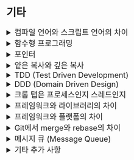 # 기타 

<details>
<summary style="font-size:20px">컴파일 언어와 스크립트 언어의 차이</summary>
<div markdown="1">

* `컴파일 언어`는 컴파일러를 통해 사전에 컴파일 되어 기계어 상태로 실행되고 `스크립트 언어`는 컴파일 단계 없이 인터프리터에 의해 실행 단계해서 한 줄씩 기계어로 번역하여 실행
* 일반적으로 컴파일 언어가 스크립트 언어에 비해 빠르고 안정적임

</div>
</details>


<details>
<summary style="font-size:20px">함수형 프로그래밍</summary>
<div markdown="1">

* 부수 효과가 없는 순수함수로 프로그램을 만드는 것
  * 순수함수: 데이터 값을 변경시키지 않음, 객체의 필드를 설정하지 않음
* 1급 객체와 데이터 불변성 그리고 고차함수, 합성함수, 순수함수와 같은 다양한 함수 개념으로 구성

#### 참고
* 명령형 프로그래밍: 무엇(What)보다는 `어떻게(How)`할 건지를 설명하는 방식
  * 절차지향 프로그래밍: 수행되어야 할 순차적인 처리 과정을 포함하는 방식 (C, C++)
  * 객체지향 프로그래밍: 객체들의 집합으로 프로그램의 상호작용을 표현 (C++, Java, C#)
* 선언형 프로그래밍: 어떻게(How)보다는 `무엇(What)`을 할 건지를 설명하는 방식
  * 함수형 프로그래밍: 순수 함수를 조합해 소프트웨어를 만드는 방식 (클로저, 하스켈, 리스프)

</div>
</details>


<details>
<summary style="font-size:20px">포인터</summary>
<div markdown="1">

  * 메모리 상의 주소를 저장하는 공간

</div>
</details>


<details>
<summary style="font-size:20px">얕은 복사와 깊은 복사</summary>
<div markdown="1">

#### 얕은 복사
* `주소 값`을 복사
* 참조하고 있는 실제 값은 같음 -> 복사한 객체의 값을 변경하면 기존 객체도 변경
* 자바에서 객체는 Heap, 객체의 주소는 Stack에 저장 -> Stack에 Heap의 주소를 참조하는 공간이 1개 더 생성

#### 깊은 복사
* `실제 값`을 새로운 메모리 공간에 복사
* 자바에서 객체는 Heap, 객체의 주소는 Stack에 저장 -> Heap에 객체가 1개 더 생성, Stack에 Heap의 주소를 참조하는 공간 생성

  <details>
  <summary style="font-size:20px">참고: 파이썬</summary>
  <div markdown="1">

    * 단순 객체 복사
    ```python
    # mutable 객체 (변경가능 객체(리스트 등))
    a = [1, 2, 3, 4]
    b = a     # copy
    print(b)    # [1, 2, 3, 4]
    b[2] = 100   # b의 item 변경
    print(b)    # [1, 2, 100, 4]
    print(a)    # [1, 2, 100, 4], a의 item도 수정됨!!
    
    # immutable 객체
    a = 10
    b = a
    print(b)    # 10 출력
    b = "abc"
    print(b)    # abc 출력
    print(a)    # 10 출력
    ```
    
    * 얕은 복사
      * 객체를 복사할 때, 해당 객체만 복사하여 새 객체를 생성한다.
      * 복사된 객체의 인스턴스 변수는 원본 객체의 인스턴스 변수와 같은 메모리 주소를 참조한다.
      * 따라서, 해당 메모리 주소의 값이 변경되면 원본 객체 및 복사 객체의 인스턴스 변수 값은 같이 변경된다.
    ```python
    import copy
    
    # immutable
    a = [1, [1, 2, 3]]
    b = copy.copy(a)    # shallow copy 발생
    print(b)    # [1, [1, 2, 3]] 출력
    b[0] = 100  # 숫자
    print(b)    # [100, [1, 2, 3]] 출력,
    print(a)    # [1, [1, 2, 3]] 출력, shallow copy 가 발생해 복사된 리스트는 별도의 객체이므로 item을 수정하면 복사본만 수정된다. (immutable 객체의 경우
    
    # mutable
    c = copy.copy(a)
    c[1].append(4)    # 리스트의 두번째 item(내부리스트)에 4를 추가 c[1]=[1,2,3,4] : list (mutable)
    print(c)    # [1, [1, 2, 3, 4]] 출력
    print(a)    # [1, [1, 2, 3, 4]] 출력, a가 c와 똑같이 수정된 이유는 리스트의 item 내부의 객체는 동일한 객체이므로 mutable한 리스트를 수정할때는 둘다 값이 변경됨
    ```
      
    * 깊은 복사
      * 복사본의 값이 mutable한 객체일때, 이를 변경했을 시, 원본의 값도 변경되는 현상을 해결
        * 객체를 복사 할 때, 해당 객체와 인스턴스 변수까지 복사하는 방식
        * 전부를 복사하여 새 주소에 담기 때문에 참조를 공유하지 않는다.
    ```python
    import copy
    
    a = [1, [1, 2, 3]]
    b = copy.deepcopy(a)    # deep copy 실행 
    print(b)    # [1, [1, 2, 3]] 출력
    b[0] = 100 # immutable
    b[1].append(4) # mutable
    print(b)    # [100, [1, 2, 3, 4]] 출력
    print(a)    # [1, [1, 2, 3]] 출력
    ```
  </div>
  </details>

</div>
</details>


<details>
<summary style="font-size:20px">TDD (Test Driven Development)</summary>
<div markdown="1">

* 테스트 주도 개발
* `테스트 코드를 작성 한 후 그것을 통과하는 실행 코드를 작성`하는 매우 짧은 Cycle로 개발
* 디버깅이 쉬워지고 코드의 신뢰성이 높아짐
* 작성하는 코드의 길이가 길어지는 단점이 있음

</div>
</details>


<details>
<summary style="font-size:20px">DDD (Domain Driven Design)</summary>
<div markdown="1">

* 도메인 중심 설계 방법, 도메인이 상호작용 하도록 설계하는 것
* 도메인은 각각 분리되어 있어 MSA에 용이한 설계 가능
* 문맥에 따라 객체의 역할이 바뀔 수 있음: 같은 객체가 존재할 수 있음
* 예) 구매 도메인, 판매 도메인

</div>
</details>


<details>
<summary style="font-size:20px">크롬 탭은 프로세스인지 스레드인지</summary>
<div markdown="1">

* 크롬은 탭마다 PID를 가지고 있는 Process
* 각 Tab마다 랜더링 정보나 기타 데이터를 따로 관리, 그로 인해 메모리를 많이 잡아먹기도 하지만 하나의 Tab에 오류가 생겼다고 모든 Tab에 영향을 끼치진 않는 장점이 존재

</div>
</details>


<details>
<summary style="font-size:20px">프레임워크와 라이브러리의 차이</summary>
<div markdown="1">

* 실행 흐름을 제어하는 권한이 어디에 있는 가의 차이

#### 프레임워크
* 흐름을 자체적으로 제어
* IoC가 적용되는 것

#### 라이브러리
* 흐름 제어가 필요할 때, 사용자가 필요한 상황에 가져다 쓸 수 있는 것


</div>
</details>


<details>
<summary style="font-size:20px">프레임워크와 플랫폼의 차이</summary>
<div markdown="1">

* 서비스를 제공하는 플랫폼을 구현하기 위해서는 기능을 모아놓은 프레임워크를 사용

#### 프레임워크
* 소프트웨어가 개발될 수 있는 뼈대
* 특정 기능 구현에 사용되는 라이브러리를 포함, SW를 개발할때 재사용할 수 있도록 하는 것

#### 플랫폼
* 소프트웨어가 실행되는 환경과 설정

</div>
</details>


<details>
<summary style="font-size:20px">Git에서 merge와 rebase의 차이</summary>
<div markdown="1">

* git merge를 하면 브랜치의 커밋 로그는 사라지고 `병합하는 커밋 로그가 master에 head에 추가`
* git rebase를 하면 브랜치를 base로 master `커밋을 재정렬하여 브랜치의 커밋 하나 하나가 master에 정리되어 추가`

</div>
</details>


<details>
<summary style="font-size:20px">메시지 큐 (Message Queue)</summary>
<div markdown="1">

* Queue 자료구조를 이용해 데이터(메시지)를 관리하는 시스템
* 비동기 통신으로 메시지를 빠르게 교환
* Producer가 메시지를 큐에 넣으면 Consumer가 메시지를 가져와 처리
* 예) Kafka, Rabbit MQ, AMPQ 

</div>
</details>


<details>
<summary style="font-size:20px">기타 추가 사항</summary>
<div markdown="1">

* HDFS
  
* 하둡 에코 시스템
  
* 주키퍼의 지노드에 저장되는 데이터
  
* Hot Warm 아키텍처

* Spark의 RDD

* nginx 설정에서 성능을 높이는 방법
  
* 적정 샤드의 개수를 정하는 방법
  
* ElasticSearch에서 마스터가 하는 역할
  
* 카프카
  
* flume과 logstash의 역할
  
* 리눅스의 파일 권한

* Jquery 사용 이유

*  DES128/256 차이

*  HTML5와 HTML 차이

* 검색엔진

* OAuth

* CORS란?

* CORS 해결방법

* JSON, XML의 차이
  * JSON 종료 태그를 사용하지 않음, 데이터를 더 빨리 읽고 쓸수 있음

</div>
</details>